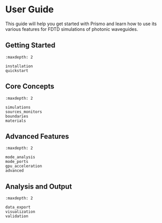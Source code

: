 # User Guide

This guide will help you get started with Prismo and learn how to use its various features for FDTD simulations of photonic waveguides.

## Getting Started

```{toctree}
:maxdepth: 2

installation
quickstart
```

## Core Concepts

```{toctree}
:maxdepth: 2

simulations
sources_monitors
boundaries
materials
```

## Advanced Features

```{toctree}
:maxdepth: 2

mode_analysis
mode_ports
gpu_acceleration
advanced
```

## Analysis and Output

```{toctree}
:maxdepth: 2

data_export
visualization
validation
```
